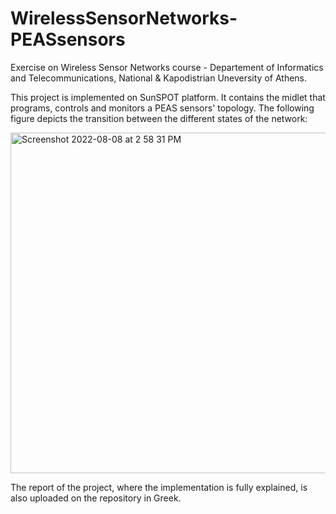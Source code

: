 # WirelessSensorNetworks-PEASsensors

Exercise on Wireless Sensor Networks course - Departement of Informatics and Telecommunications, National & Kapodistrian Uneversity of Athens.

This project is implemented on SunSPOT platform. It contains the midlet that programs, controls and monitors a PEAS sensors' topology. The following figure depicts the transition between the different states of the network:

<img width="545" alt="Screenshot 2022-08-08 at 2 58 31 PM" src="https://user-images.githubusercontent.com/110672874/183413243-d2bd948a-e4f7-4d62-9ff9-3cc3acf848b5.png">

The report of the project, where the implementation is fully explained, is also uploaded on the repository in Greek.
